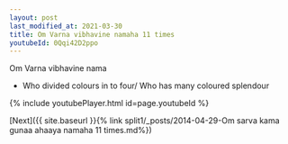 ```yaml
---
layout: post
last_modified_at: 2021-03-30
title: Om Varna vibhavine namaha 11 times
youtubeId: 0Qqi42D2ppo
---
```

 
 
Om Varna vibhavine nama 
 
 -  Who divided colours in to four/ Who has many coloured splendour 
 
  
 
  
 
 
 
 
 
 


{% include youtubePlayer.html id=page.youtubeId %}
 
[Next]({{ site.baseurl }}{% link  split1/_posts/2014-04-29-Om sarva kama gunaa ahaaya namaha 11 times.md%})
 
